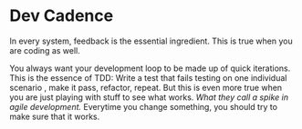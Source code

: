 # Dev Cadence

In every system, feedback is the essential ingredient. This is true when you are coding as well.

You always want your development loop to be made up of quick iterations. This is the essence of TDD:
Write a test that fails testing on one individual scenario , make it pass, refactor, repeat.
But this is even more true when you are just playing with stuff to see what works. _What they
call a spike in agile development._ Everytime you change something, you should try to make sure
that it works. 